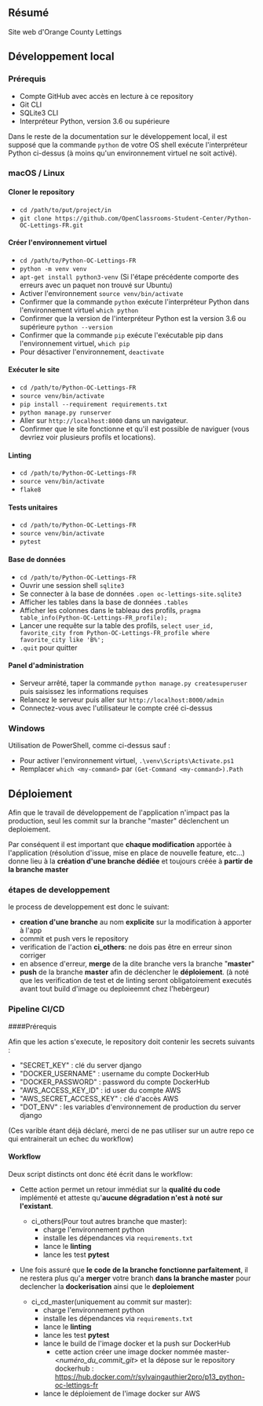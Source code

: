 ## Résumé

Site web d'Orange County Lettings

## Développement local

### Prérequis

- Compte GitHub avec accès en lecture à ce repository
- Git CLI
- SQLite3 CLI
- Interpréteur Python, version 3.6 ou supérieure

Dans le reste de la documentation sur le développement local, il est supposé que la commande `python` de votre OS shell exécute l'interpréteur Python ci-dessus (à moins qu'un environnement virtuel ne soit activé).

### macOS / Linux

#### Cloner le repository

- `cd /path/to/put/project/in`
- `git clone https://github.com/OpenClassrooms-Student-Center/Python-OC-Lettings-FR.git`

#### Créer l'environnement virtuel

- `cd /path/to/Python-OC-Lettings-FR`
- `python -m venv venv`
- `apt-get install python3-venv` (Si l'étape précédente comporte des erreurs avec un paquet non trouvé sur Ubuntu)
- Activer l'environnement `source venv/bin/activate`
- Confirmer que la commande `python` exécute l'interpréteur Python dans l'environnement virtuel
`which python`
- Confirmer que la version de l'interpréteur Python est la version 3.6 ou supérieure `python --version`
- Confirmer que la commande `pip` exécute l'exécutable pip dans l'environnement virtuel, `which pip`
- Pour désactiver l'environnement, `deactivate`

#### Exécuter le site

- `cd /path/to/Python-OC-Lettings-FR`
- `source venv/bin/activate`
- `pip install --requirement requirements.txt`
- `python manage.py runserver`
- Aller sur `http://localhost:8000` dans un navigateur.
- Confirmer que le site fonctionne et qu'il est possible de naviguer (vous devriez voir plusieurs profils et locations).

#### Linting

- `cd /path/to/Python-OC-Lettings-FR`
- `source venv/bin/activate`
- `flake8`

#### Tests unitaires

- `cd /path/to/Python-OC-Lettings-FR`
- `source venv/bin/activate`
- `pytest`

#### Base de données

- `cd /path/to/Python-OC-Lettings-FR`
- Ouvrir une session shell `sqlite3`
- Se connecter à la base de données `.open oc-lettings-site.sqlite3`
- Afficher les tables dans la base de données `.tables`
- Afficher les colonnes dans le tableau des profils, `pragma table_info(Python-OC-Lettings-FR_profile);`
- Lancer une requête sur la table des profils, `select user_id, favorite_city from
  Python-OC-Lettings-FR_profile where favorite_city like 'B%';`
- `.quit` pour quitter

#### Panel d'administration

- Serveur arrêté, taper la commande `python manage.py createsuperuser` puis saisissez les informations requises
- Relancez le serveur puis aller sur `http://localhost:8000/admin`
- Connectez-vous avec l'utilisateur le compte créé ci-dessus

### Windows

Utilisation de PowerShell, comme ci-dessus sauf :

- Pour activer l'environnement virtuel, `.\venv\Scripts\Activate.ps1` 
- Remplacer `which <my-command>` par `(Get-Command <my-command>).Path`

## Déploiement

Afin que le travail de développement de l'application n'impact pas la production,
seul les commit sur la branche "master" déclenchent un deploiement. 

Par conséquent il est important que **chaque modification** apportée à l'application (résolution 
d'issue, mise en place de nouvelle feature, etc...) donne lieu à la **création d'une branche dédiée**
et toujours créée à **partir de la branche master**

### étapes de developpement

le process de developpement est donc le suivant:
- **creation d'une branche** au nom **explicite** sur la modification à apporter à l'app
- commit et push vers le repository
- verification de l'action **ci_others**: ne dois pas être en erreur sinon corriger
- en absence d'erreur, **merge** de la dite branche vers la branche "**master**"
- **push** de la branche **master** afin de déclencher le **déploiement**. (à noté que les verification de test et de linting seront obligatoirement executés avant tout build d'image ou deploieemnt chez l'hebèrgeur)

### Pipeline CI/CD

####Prérequis

Afin que les action s'execute, le repository doit contenir les secrets suivants :

- "SECRET_KEY" : clé du server django
- "DOCKER_USERNAME" : username du compte DockerHub
- "DOCKER_PASSWORD" : password du compte DockerHub
- "AWS_ACCESS_KEY_ID" : id user du compte AWS
- "AWS_SECRET_ACCESS_KEY" : clé d'accès AWS
- "DOT_ENV" : les variables d'environnement de production du server django
  
(Ces varible étant déjà déclaré, merci de ne pas utiliser sur un autre repo ce qui entrainerait un echec du workflow)

#### Workflow

Deux script distincts ont donc été écrit dans le workflow:

- Cette action permet un retour immédiat sur la **qualité du code** implémenté
et atteste qu'**aucune dégradation n'est à noté sur l'existant**.

  - ci_others(Pour tout autres branche que master):
    - charge l'environnement python 
    - installe les dépendances via `requirements.txt`
    - lance le **linting**
    - lance les test **pytest**



- Une fois assuré que **le code de la branche fonctionne parfaitement**, il ne restera plus qu'a **merger** votre branch **dans la branche master** pour declencher la **dockerisation** ainsi que le **deploiement**
  - ci_cd_master(uniquement au commit sur master):
    - charge l'environnement python 
    - installe les dépendances via `requirements.txt`
    - lance le **linting**
    - lance les test **pytest**
    - lance le build de l'image docker et la push sur DockerHub
      - cette action créer une image docker nommée master-<_numéro_du_commit_git_> et la dépose sur le repository dockerhub : https://hub.docker.com/r/sylvaingauthier2pro/p13_python-oc-lettings-fr
    - lance le déploiement de l'image docker sur AWS

